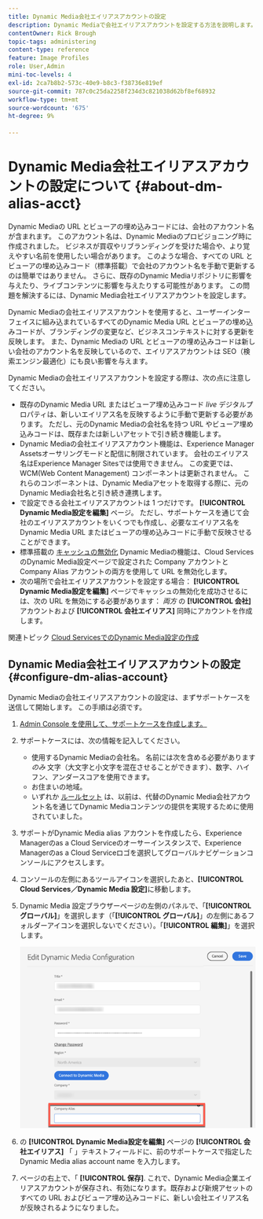 ```yaml
---
title: Dynamic Media会社エイリアスアカウントの設定
description: Dynamic Mediaで会社エイリアスアカウントを設定する方法を説明します。
contentOwner: Rick Brough
topic-tags: administering
content-type: reference
feature: Image Profiles
role: User,Admin
mini-toc-levels: 4
exl-id: 2ca7b8b2-573c-40e9-b8c3-f38736e819ef
source-git-commit: 787c0c25da2258f234d3c821038d62bf8ef68932
workflow-type: tm+mt
source-wordcount: '675'
ht-degree: 9%

---
```


<!-- hide: yes
hidefromtoc: yes -->

# Dynamic Media会社エイリアスアカウントの設定について {#about-dm-alias-acct}

Dynamic Mediaの URL とビューアの埋め込みコードには、会社のアカウント名が含まれます。 このアカウント名は、Dynamic Mediaのプロビジョニング時に作成されました。 ビジネスが買収やリブランディングを受けた場合や、より覚えやすい名前を使用したい場合があります。 このような場合、すべての URL とビューアの埋め込みコード（標準搭載）で会社のアカウント名を手動で更新するのは簡単ではありません。 さらに、既存のDynamic Mediaリポジトリに影響を与えたり、ライブコンテンツに影響を与えたりする可能性があります。 この問題を解決するには、Dynamic Media会社エイリアスアカウントを設定します。

Dynamic Mediaの会社エイリアスアカウントを使用すると、ユーザーインターフェイスに組み込まれているすべてのDynamic Media URL とビューアの埋め込みコードが、ブランディングの変更など、ビジネスコンテキストに対する更新を反映します。 また、Dynamic Mediaの URL とビューアの埋め込みコードは新しい会社のアカウント名を反映しているので、エイリアスアカウントは SEO（検索エンジン最適化）にも良い影響を与えます。

Dynamic Mediaの会社エイリアスアカウントを設定する際は、次の点に注意してください。

* 既存のDynamic Media URL またはビューア埋め込みコード *live* デジタルプロパティは、新しいエイリアス名を反映するように手動で更新する必要があります。 ただし、元のDynamic Mediaの会社名を持つ URL やビューア埋め込みコードは、既存または新しいアセットで引き続き機能します。
* Dynamic Mediaの会社エイリアスアカウント機能は、Experience Manager Assetsオーサリングモードと配信に制限されています。 会社のエイリアス名はExperience Manager Sitesでは使用できません。 この変更では、WCM(Web Content Management) コンポーネントは更新されません。 これらのコンポーネントは、Dynamic Mediaアセットを取得する際に、元のDynamic Media会社名と引き続き連携します。
* で設定できる会社エイリアスアカウントは 1 つだけです。 **[!UICONTROL Dynamic Media設定を編集]** ページ。 ただし、サポートケースを通じて会社のエイリアスアカウントをいくつでも作成し、必要なエイリアス名をDynamic Media URL またはビューアの埋め込みコードに手動で反映させることができます。
* 標準搭載の [キャッシュの無効化](/help/assets/invalidate-cdn-cache-dynamic-media.md) Dynamic Mediaの機能は、Cloud ServicesのDynamic Media設定ページで設定された Company アカウントと Company Alias アカウントの両方を使用して URL を無効化します。
* 次の場所で会社エイリアスアカウントを設定する場合： **[!UICONTROL Dynamic Media設定を編集]** ページでキャッシュの無効化を成功させるには、次の URL を無効にする必要があります： *両方* の **[!UICONTROL 会社]** アカウントおよび **[!UICONTROL 会社エイリアス]** 同時にアカウントを作成します。

関連トピック [Cloud ServicesでのDynamic Media設定の作成](/help/assets/config-dms7.md#configuring-dynamic-media-cloud-services)

## Dynamic Media会社エイリアスアカウントの設定 {#configure-dm-alias-account}

Dynamic Mediaの会社エイリアスアカウントの設定は、まずサポートケースを送信して開始します。 この手順は必須です。

1. [Admin Console を使用して、サポートケースを作成します。](https://helpx.adobe.com/jp/enterprise/using/support-for-experience-cloud.html)
1. サポートケースには、次の情報を記入してください。

   * 使用するDynamic Mediaの会社名。 名前には次を含める必要があります *のみ* 文字（大文字と小文字を混在させることができます）、数字、ハイフン、アンダースコアを使用できます。
   * お住まいの地域。
   * いずれか [ルールセット](/help/assets/using-rulesets-to-transform-urls.md) は、以前は、代替のDynamic Media会社アカウント名を通じてDynamic Mediaコンテンツの提供を実現するために使用されていました。

1. サポートがDynamic Media alias アカウントを作成したら、Experience Managerのas a Cloud Serviceのオーサーインスタンスで、Experience Managerのas a Cloud Serviceロゴを選択してグローバルナビゲーションコンソールにアクセスします。
1. コンソールの左側にあるツールアイコンを選択したあと、**[!UICONTROL Cloud Services／Dynamic Media 設定]**&#x200B;に移動します。
1. Dynamic Media 設定ブラウザーページの左側のパネルで、「**[!UICONTROL グローバル]**」を選択します（「**[!UICONTROL グローバル]**」の左側にあるフォルダーアイコンを選択しないでください）。「**[!UICONTROL 編集]**」を選択します。

   ![「Dynamic Media Company Alias 」テキストフィールド](/help/assets/assets-dm/dm-company-alias.png)

1. の **[!UICONTROL Dynamic Media設定を編集]** ページの **[!UICONTROL 会社エイリアス]** 「 」テキストフィールドに、前のサポートケースで指定したDynamic Media alias account name を入力します。
1. ページの右上で、「 **[!UICONTROL 保存]**.
これで、Dynamic Media企業エイリアスアカウントが保存され、有効になります。既存および新規アセットのすべての URL およびビューア埋め込みコードに、新しい会社エイリアス名が反映されるようになりました。
